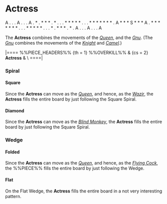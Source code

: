 # Actress

<div class = "movement">
A . . . A . . . A
. * . * * * . * .
. . * * * * * . .
. * * * * * * * .
A * * * S * * * A
. * * * * * * * .
. . * * * * * . .
. * . * * * . * .
A . . . A . . . A
</div>

The **Actress** combines the movements of the
[*Queen*](queen.html), and the [*Gnu*](gnu.html).
(The [*Gnu*](gnu.html) combines
the movements of the [*Knight*](knight.html) and [*Camel*](camel.html).)

|====
%%PIECE_HEADERS%%
  {th = 1}  %%OVERKILL%%
& {cs = 2}  **Actress** 
&           \\
====|

### Spiral

#### Square

Since the **Actress** can move as the [*Queen*](queen.html), and hence,
as the [*Wazir*](wazir.html), the **Actress** fills the entire 
board by just following the Square Spiral.

#### Diamond

Since the **Actress** can move as the [*Blind Monkey*](blind_monkey.html),
the **Actress** fills the entire 
board by just following the Square Spiral.

### Wedge

#### Folded

Since the **Actress** can move as the [*Queen*](queen.html), and hence,
as the [*Flying Cock*](flying_cock.html), the %%PIECE%% fills the entire 
board by just following the Wedge.

#### Flat

On the Flat Wedge, the **Actress** fills the entire board in a not
very interesting pattern.
